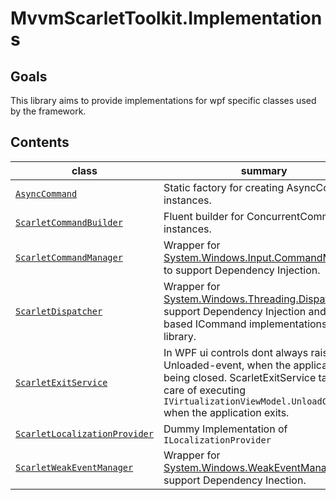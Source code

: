# MvvmScarletToolkit.Implementations

## Goals

This library aims to provide implementations for wpf specific classes used by the framework.

## Contents

|class|summary|
|---|---|
|[``AsyncCommand``](./AsyncCommand.cs)|Static factory for creating AsyncCommand instances.|
|[``ScarletCommandBuilder``](./Implementations/ScarletCommandBuilder.cs)|Fluent builder for ConcurrentCommand instances.|
|[``ScarletCommandManager``](./Implementations/ScarletCommandManager.cs)|Wrapper for [System.Windows.Input.CommandManager](https://docs.microsoft.com/en-gb/dotnet/api/system.windows.input.commandmanager) to support Dependency Injection.|
|[``ScarletDispatcher``](./Implementations/ScarletDispatcher.cs)|Wrapper for [System.Windows.Threading.Dispatcher](https://docs.microsoft.com/en-us/dotnet/api/system.windows.threading.dispatcher) to support Dependency Injection and Task based ICommand implementations in this library.|
|[``ScarletExitService``](./Implementations/ScarletExitService.cs)|In WPF ui controls dont always raise their Unloaded-event, when the application is being closed. ScarletExitService takes care of executing ``IVirtualizationViewModel.UnloadCommand`` when the application exits.|
|[``ScarletLocalizationProvider``](./Implementations/ScarletLocalizationProvider.cs)|Dummy Implementation of ``ILocalizationProvider``|
|[``ScarletWeakEventManager``](./Implementations/ScarletWeakEventManager.cs)|Wrapper for [System.Windows.WeakEventManager](https://docs.microsoft.com/en-us/dotnet/api/system.windows.weakeventmanager) to support Dependency Inection.|
